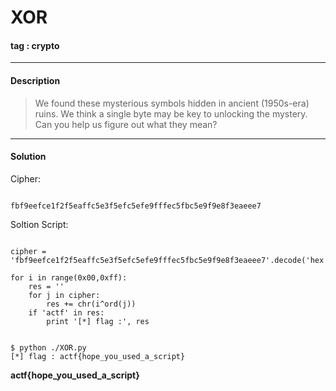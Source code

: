 # **XOR**

#### tag : crypto

-----------------------------------------------

#### Description

>We found these mysterious symbols hidden in ancient (1950s-era) ruins. We think a single byte may be key to unlocking the mystery. Can you help us figure out what they mean?

-----------------------------------------------

#### Solution

Cipher:

~~~

fbf9eefce1f2f5eaffc5e3f5efc5efe9fffec5fbc5e9f9e8f3eaeee7

~~~

Soltion Script:

~~~

cipher = 'fbf9eefce1f2f5eaffc5e3f5efc5efe9fffec5fbc5e9f9e8f3eaeee7'.decode('hex')

for i in range(0x00,0xff):
	res = ''
	for j in cipher:
		res += chr(i^ord(j))
	if 'actf' in res:
		print '[*] flag :', res

~~~

~~~

$ python ./XOR.py
[*] flag : actf{hope_you_used_a_script}

~~~

**actf{hope_you_used_a_script}**
